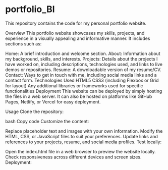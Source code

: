 # portfolio_BI
This repository contains the code for my personal portfolio website.

Overview
This portfolio website showcases my skills, projects, and experience in a visually appealing and informative manner. It includes sections such as:

Home: A brief introduction and welcome section.
About: Information about my background, skills, and interests.
Projects: Details about the projects I have worked on, including descriptions, technologies used, and links to live demos or repositories.
Resume: A downloadable version of my resume/CV.
Contact: Ways to get in touch with me, including social media links and a contact form.
Technologies Used
HTML5
CSS3 (including Flexbox or Grid for layout)
Any additional libraries or frameworks used for specific functionalities
Deployment
This website can be deployed by simply hosting the files in a web server. It can also be hosted on platforms like GitHub Pages, Netlify, or Vercel for easy deployment.

Usage
Clone the repository:

bash
Copy code
Customize the content:

Replace placeholder text and images with your own information.
Modify the HTML, CSS, or JavaScript files to suit your preferences.
Update links and references to your projects, resume, and social media profiles.
Test locally:

Open the index.html file in a web browser to preview the website locally.
Check responsiveness across different devices and screen sizes.
Deployment:

